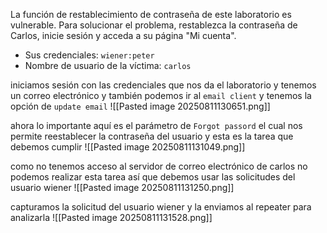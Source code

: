 La función de restablecimiento de contraseña de este laboratorio es vulnerable. Para solucionar el problema, restablezca la contraseña de Carlos, inicie sesión y acceda a su página "Mi cuenta".

- Sus credenciales: `wiener:peter`
- Nombre de usuario de la víctima: `carlos`

iniciamos sesión con las credenciales que nos da el laboratorio y tenemos un correo electrónico y también podemos ir al `email client` y tenemos la opción de `update email`
![[Pasted image 20250811130651.png]]

ahora lo importante aquí es el parámetro de `Forgot passord` el cual nos permite reestablecer la contraseña del usuario y esta es la tarea que debemos cumplir
![[Pasted image 20250811131049.png]]

como no tenemos acceso al servidor de correo electrónico de carlos no podemos realizar esta tarea así que debemos usar las solicitudes del usuario wiener
![[Pasted image 20250811131250.png]]

capturamos la solicitud del usuario wiener y la enviamos al repeater para analizarla
![[Pasted image 20250811131528.png]]

